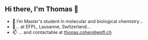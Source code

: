 ## Hi there, I'm Thomas 👋
- 🔭 I’m Master's student in molecular and biological chemistry...
- 📍... at EFPL, Lausanne, Switzerland...
- 📫 ... and contactable at thonas.cohen@epfl.ch
